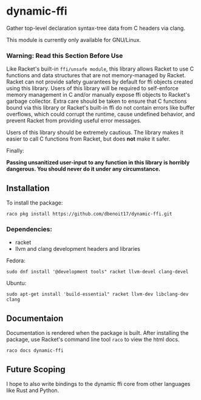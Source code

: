 dynamic-ffi
===========

Gather top-level declaration syntax-tree data from C
headers via clang.

This module is currently only available for GNU/Linux.

### Warning: Read this Section Before Use
Like Racket's built-in `ffi/unsafe module`, this library allows Racket to
use C functions and data structures that are not memory-managed by Racket.
Racket can not provide safety guarantees by default for ffi objects created
using this library.  Users of this library will be required to self-enforce
memory management in C and/or manually expose ffi objects to Racket's garbage
collector.  Extra care should be taken to ensure that C functions bound via
this library or Racket's built-in ffi do not contain errors like buffer overflows,
which could corrupt the runtime, cause undefined behavior, and prevent Racket from
providing useful error messages.


Users of this library should be extremely cautious.  The library
makes it easier to call C functions from Racket, but does **not** make
it safer.

Finally:

**Passing unsanitized user-input to any function in this library is horribly dangerous.  You should never do it under any circumstance.**

## Installation
To install the package:
```
raco pkg install https://github.com/dbenoit17/dynamic-ffi.git
```

### Dependencies:
* racket
* llvm and clang development headers and libraries

Fedora:
```
sudo dnf install '@development tools" racket llvm-devel clang-devel
```
Ubuntu:
```
sudo apt-get install 'build-essential" racket llvm-dev libclang-dev clang
```

## Documentaion
Documentation is rendered when the package is built.  After
installing the package, use Racket's command line tool `raco`
to view the html docs.

```
raco docs dynamic-ffi
```

## Future Scoping
I hope to also write bindings to the dynamic ffi core from
other languages like Rust and Python.
